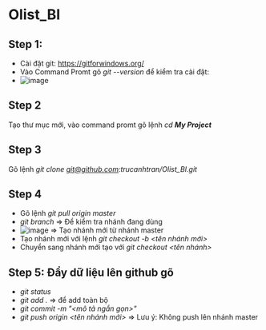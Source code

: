 # Olist_BI

## Step 1:
- Cài đặt git: <https://gitforwindows.org/>
- Vào Command Promt gõ *git --version* để kiểm tra cài đặt:
- ![image](https://user-images.githubusercontent.com/60055231/148748557-4c040c30-7cec-442a-9305-85c2013e3f10.png)

## Step 2
Tạo thư mục mới, vào command promt gõ lệnh *cd* ***My Project***

## Step 3
Gõ lệnh *git clone git@github.com:trucanhtran/Olist_BI.git*

## Step 4
- Gõ lệnh *git pull origin master*
- *git branch* => Để kiểm tra nhánh đang dùng
- ![image](https://user-images.githubusercontent.com/60055231/148750027-8c292966-f735-42a8-9a93-6322c68d5966.png)
=> Tạo nhánh mới từ nhánh master
- Tạo nhánh mới với lệnh *git checkout -b <tên nhánh mới>*
- Chuyển sang nhánh mới tạo với *git checkout <tên nhánh>*
## Step 5: Đẩy dữ liệu lên github gõ
- *git status*
- *git add .* => để add toàn bộ
- *git commit -m "<mô tả ngắn gọn>"*
- *git push origin <tên nhánh mới>* => Lưu ý: Không push lên nhánh master









